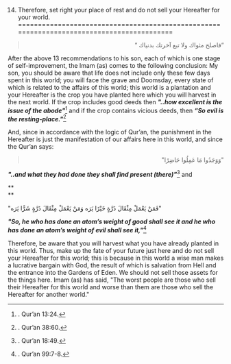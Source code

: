 14) Therefore, set right your place of rest and do not sell your Hereafter for your world.
==========================================================================================

<blockquote dir="rtl">
  <p>
“فاصلح مثواك ولا تبع آخرتك بدنياك “
  </p>
</blockquote>

After the above 13 recommendations to his son, each of which is one
stage of self-improvement, the Imam (as) comes to the following
conclusion: My son, you should be aware that life does not include only
these few days spent in this world; you will face the grave and
Doomsday, every state of which is related to the affairs of this world;
this world is a plantation and your Hereafter is the crop you have
planted here which you will harvest in the next world. If the crop
includes good deeds then ***"..how excellent is the issue of the
abode"***[^1] and if the crop contains vicious deeds, then ***“So evil
is the resting-place."***[^2]

And, since in accordance with the logic of Qur’an, the punishment in the
Hereafter is just the manifestation of our affairs here in this world,
and since the Qur’an says:

<blockquote dir="rtl">
  <p>
"وَوَجَدُوا مَا عَمِلُوا حَاضِرًا"
  </p>
</blockquote>

***"..and what they had done they shall find present (there)"***[^3] and

**  
**

"فَمَنْ يَعْمَلْ مِثْقَالَ ذَرَّةٍ خَيْرًا يَرَه وَمَنْ يَعْمَلْ
مِثْقَالَ ذَرَّةٍ شَرًّا يَرَه"

***"So, he who has done an atom’s weight of good shall see it and he who
has done an atom’s weight of evil shall see it,"***[^4]

Therefore, be aware that you will harvest what you have already planted
in this world. Thus, make up the fate of your future just here and do
not sell your Hereafter for this world; this is because in this world a
wise man makes a lucrative bargain with God, the result of which is
salvation from Hell and the entrance into the Gardens of Eden. We should
not sell those assets for the things here. Imam (as) has said, "The
worst people are those who sell their Hereafter for this world and worse
than them are those who sell the Hereafter for another world."

[^1]: . Qur’an 13:24.

[^2]: . Qur’an 38:60.

[^3]: . Qur’an 18:49.

[^4]: . Qur’an 99:7-8.


